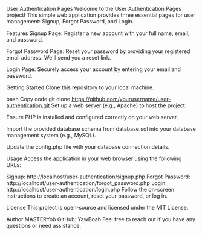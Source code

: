 User Authentication Pages
Welcome to the User Authentication Pages project! This simple web application provides three essential pages for user management: Signup, Forgot Password, and Login.

Features
Signup Page: Register a new account with your full name, email, and password.

Forgot Password Page: Reset your password by providing your registered email address. We'll send you a reset link.

Login Page: Securely access your account by entering your email and password.

Getting Started
Clone this repository to your local machine.

bash
Copy code
git clone https://github.com/yourusername/user-authentication.git
Set up a web server (e.g., Apache) to host the project.

Ensure PHP is installed and configured correctly on your web server.

Import the provided database schema from database.sql into your database management system (e.g., MySQL).

Update the config.php file with your database connection details.

Usage
Access the application in your web browser using the following URLs:

Signup: http://localhost/user-authentication/signup.php
Forgot Password: http://localhost/user-authentication/forgot_password.php
Login: http://localhost/user-authentication/login.php
Follow the on-screen instructions to create an account, reset your password, or log in.

License
This project is open-source and licensed under the MIT License.

Author
MASTERYob
GitHub: YawBoah
Feel free to reach out if you have any questions or need assistance.
